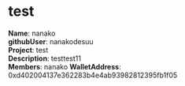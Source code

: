 # test

**Name**: nanako  
**githubUser**: nanakodesuu  
**Project**: test  
**Description**: testtest11  
**Members**: nanako
**WalletAddress**: 0xd402004137e362283b4e4ab93982812395fb1f05